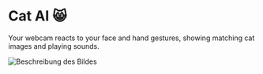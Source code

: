# Cat AI 😸

Your webcam reacts to your face and hand gestures, showing matching cat images and playing sounds.

![Beschreibung des Bildes](example_sad.jpg)
